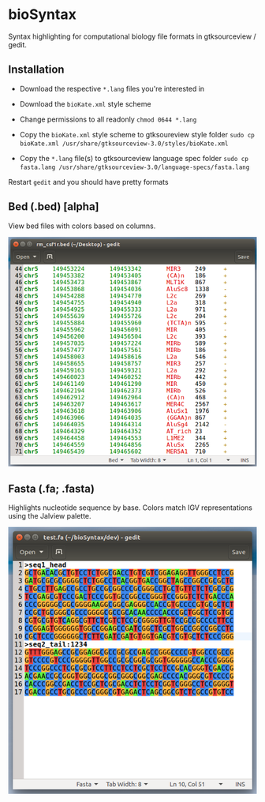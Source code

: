 # bioSyntax
Syntax highlighting for computational biology file formats in gtksourceview / gedit.

## Installation
- Download the respective `*.lang` files you're interested in
- Download the `bioKate.xml` style scheme
 
- Change permissions to all readonly
	`chmod 0644 *.lang`

- Copy the `bioKate.xml` style scheme to gtksoureview style folder
	`sudo cp bioKate.xml /usr/share/gtksourceview-3.0/styles/bioKate.xml`

- Copy the `*.lang` file(s) to gtksourceview language spec folder
	`sudo cp fasta.lang /usr/share/gtksourceview-3.0/language-specs/fasta.lang`

Restart `gedit` and you should have pretty formats 

## Bed (.bed) [alpha]
View bed files with colors based on columns.

![Bed Example](dev/bioSyntax_bed.png)

## Fasta (.fa; .fasta)
Highlights nucleotide sequence by base. Colors match IGV representations using the Jalview palette.

![Fasta Example](dev/bioSyntax_fasta.png)


